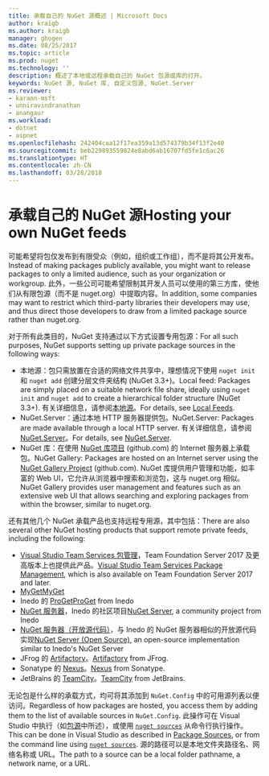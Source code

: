 ```yaml
---
title: 承载自己的 NuGet 源概述 | Microsoft Docs
author: kraigb
ms.author: kraigb
manager: ghogen
ms.date: 08/25/2017
ms.topic: article
ms.prod: nuget
ms.technology: ''
description: 概述了本地或远程承载自己的 NuGet 包源或库的打开。
keywords: NuGet 源, NuGet 库, 自定义包源, NuGet.Server
ms.reviewer:
- karann-msft
- unniravindranathan
- anangaur
ms.workload:
- dotnet
- aspnet
ms.openlocfilehash: 242404caa12f17ea359a13d574379b34f13f2e40
ms.sourcegitcommit: beb229893559824e8abd6ab16707fd5fe1c6ac26
ms.translationtype: HT
ms.contentlocale: zh-CN
ms.lasthandoff: 03/28/2018
---
```

# <a name="hosting-your-own-nuget-feeds"></a><span data-ttu-id="d279a-104">承载自己的 NuGet 源</span><span class="sxs-lookup"><span data-stu-id="d279a-104">Hosting your own NuGet feeds</span></span>

<span data-ttu-id="d279a-105">可能希望将包仅发布到有限受众（例如，组织或工作组），而不是将其公开发布。</span><span class="sxs-lookup"><span data-stu-id="d279a-105">Instead of making packages publicly available, you might want to release packages to only a limited audience, such as your organization or workgroup.</span></span> <span data-ttu-id="d279a-106">此外，一些公司可能希望限制其开发人员可以使用的第三方库，使他们从有限包源（而不是 nuget.org）中提取内容。</span><span class="sxs-lookup"><span data-stu-id="d279a-106">In addition, some companies may want to restrict which third-party libraries their developers may use, and thus direct those developers to draw from a limited package source rather than nuget.org.</span></span>

<span data-ttu-id="d279a-107">对于所有此类目的，NuGet 支持通过以下方式设置专用包源：</span><span class="sxs-lookup"><span data-stu-id="d279a-107">For all such purposes, NuGet supports setting up private package sources in the following ways:</span></span>

- <span data-ttu-id="d279a-108">本地源：包只需放置在合适的网络文件共享中，理想情况下使用 `nuget init` 和 `nuget add` 创建分层文件夹结构 (NuGet 3.3+)。</span><span class="sxs-lookup"><span data-stu-id="d279a-108">Local feed: Packages are simply placed on a suitable network file share, ideally using `nuget init` and `nuget add` to create a hierarchical folder structure (NuGet 3.3+).</span></span> <span data-ttu-id="d279a-109">有关详细信息，请参阅[本地源](../hosting-packages/local-feeds.md)。</span><span class="sxs-lookup"><span data-stu-id="d279a-109">For details, see [Local Feeds](../hosting-packages/local-feeds.md).</span></span>
- <span data-ttu-id="d279a-110">NuGet.Server：通过本地 HTTP 服务器提供包。</span><span class="sxs-lookup"><span data-stu-id="d279a-110">NuGet.Server: Packages are made available through a local HTTP server.</span></span> <span data-ttu-id="d279a-111">有关详细信息，请参阅 [NuGet.Server](../hosting-packages/nuget-server.md)。</span><span class="sxs-lookup"><span data-stu-id="d279a-111">For details, see [NuGet.Server](../hosting-packages/nuget-server.md).</span></span>
- <span data-ttu-id="d279a-112">NuGet 库：在使用 [NuGet 库项目](https://github.com/NuGet/NuGetGallery#build-and-run-the-gallery-in-arbitrary-number-easy-steps) (github.com) 的 Internet 服务器上承载包。</span><span class="sxs-lookup"><span data-stu-id="d279a-112">NuGet Gallery: Packages are hosted on an Internet server using the [NuGet Gallery Project](https://github.com/NuGet/NuGetGallery#build-and-run-the-gallery-in-arbitrary-number-easy-steps) (github.com).</span></span> <span data-ttu-id="d279a-113">NuGet 库提供用户管理和功能，如丰富的 Web UI，它允许从浏览器中搜索和浏览包，这与 nuget.org 相似。</span><span class="sxs-lookup"><span data-stu-id="d279a-113">NuGet Gallery provides user management and features such as an extensive web UI that allows searching and exploring packages from within the browser, similar to nuget.org.</span></span>

<span data-ttu-id="d279a-114">还有其他几个 NuGet 承载产品也支持远程专用源，其中包括：</span><span class="sxs-lookup"><span data-stu-id="d279a-114">There are also several other NuGet hosting products that support remote private feeds, including the following:</span></span>

- <span data-ttu-id="d279a-115">[Visual Studio Team Services 包管理](https://www.visualstudio.com/docs/package/nuget/publish)，Team Foundation Server 2017 及更高版本上也提供此产品。</span><span class="sxs-lookup"><span data-stu-id="d279a-115">[Visual Studio Team Services Package Management](https://www.visualstudio.com/docs/package/nuget/publish), which is also available on Team Foundation Server 2017 and later.</span></span>
- [<span data-ttu-id="d279a-116">MyGet</span><span class="sxs-lookup"><span data-stu-id="d279a-116">MyGet</span></span>](http://myget.org)
- <span data-ttu-id="d279a-117">Inedo 的 [ProGet](http://inedo.com/proget)</span><span class="sxs-lookup"><span data-stu-id="d279a-117">[ProGet](http://inedo.com/proget) from Inedo</span></span>
- <span data-ttu-id="d279a-118">[NuGet 服务器](http://nugetserver.net/)，Inedo 的社区项目</span><span class="sxs-lookup"><span data-stu-id="d279a-118">[NuGet Server](http://nugetserver.net/), a community project from Inedo</span></span>
- <span data-ttu-id="d279a-119">[NuGet 服务器（开放源代码）](http://nuget-server.net)，与 Inedo 的 NuGet 服务器相似的开放源代码实现</span><span class="sxs-lookup"><span data-stu-id="d279a-119">[NuGet Server (Open Source)](http://nuget-server.net), an open-source implementation similar to Inedo's NuGet Server</span></span>
- <span data-ttu-id="d279a-120">JFrog 的 [Artifactory](https://www.jfrog.com/artifactory/)。</span><span class="sxs-lookup"><span data-stu-id="d279a-120">[Artifactory](https://www.jfrog.com/artifactory/) from JFrog.</span></span>
- <span data-ttu-id="d279a-121">Sonatype 的 [Nexus](http://www.sonatype.org/nexus/)。</span><span class="sxs-lookup"><span data-stu-id="d279a-121">[Nexus](http://www.sonatype.org/nexus/) from Sonatype.</span></span>
- <span data-ttu-id="d279a-122">JetBrains 的 [TeamCity](https://www.jetbrains.com/teamcity/)。</span><span class="sxs-lookup"><span data-stu-id="d279a-122">[TeamCity](https://www.jetbrains.com/teamcity/) from JetBrains.</span></span>

<span data-ttu-id="d279a-123">无论包是什么样的承载方式，均可将其添加到 `NuGet.Config` 中的可用源列表以便访问。</span><span class="sxs-lookup"><span data-stu-id="d279a-123">Regardless of how packages are hosted, you access them by adding them to the list of available sources in `NuGet.Config`.</span></span> <span data-ttu-id="d279a-124">此操作可在 Visual Studio 中执行（如[包源](../tools/package-manager-ui.md#package-sources)中所述），或使用 [`nuget sources`](../tools/cli-ref-sources.md) 从命令行执行操作。</span><span class="sxs-lookup"><span data-stu-id="d279a-124">This can be done in Visual Studio as described in [Package Sources](../tools/package-manager-ui.md#package-sources), or from the command line using [`nuget sources`](../tools/cli-ref-sources.md).</span></span> <span data-ttu-id="d279a-125">源的路径可以是本地文件夹路径名、网络名称或 URL。</span><span class="sxs-lookup"><span data-stu-id="d279a-125">The path to a source can be a local folder pathname, a network name, or a URL.</span></span>
